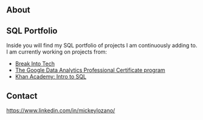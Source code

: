 ## About


## SQL Portfolio

Inside you will find my SQL portfolio of projects I am continuously adding to. I am currently working on projects from:

- [Break Into Tech](https://breakintotech.teachable.com/p/da-launch)
- [The Google Data Analytics Professional Certificate program](https://www.coursera.org/professional-certificates/google-data-analytics)
- [Khan Academy: Intro to SQL](https://www.khanacademy.org/computing/computer-programming/sql) 


## Contact

https://www.linkedin.com/in/mickeylozano/




